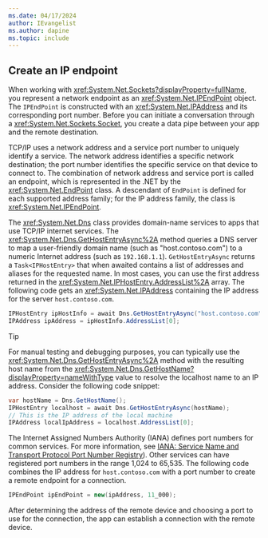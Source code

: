 ```yaml
---
ms.date: 04/17/2024
author: IEvangelist
ms.author: dapine
ms.topic: include
---
```


## Create an IP endpoint

When working with <xref:System.Net.Sockets?displayProperty=fullName>, you represent a network endpoint as an <xref:System.Net.IPEndPoint> object. The `IPEndPoint` is constructed with an <xref:System.Net.IPAddress> and its corresponding port number. Before you can initiate a conversation through a <xref:System.Net.Sockets.Socket>, you create a data pipe between your app and the remote destination.

TCP/IP uses a network address and a service port number to uniquely identify a service. The network address identifies a specific network destination; the port number identifies the specific service on that device to connect to. The combination of network address and service port is called an endpoint, which is represented in the .NET by the <xref:System.Net.EndPoint> class. A descendant of `EndPoint` is defined for each supported address family; for the IP address family, the class is <xref:System.Net.IPEndPoint>.

The <xref:System.Net.Dns> class provides domain-name services to apps that use TCP/IP internet services. The <xref:System.Net.Dns.GetHostEntryAsync%2A> method queries a DNS server to map a user-friendly domain name (such as "host.contoso.com") to a numeric Internet address (such as `192.168.1.1`). `GetHostEntryAsync` returns a `Task<IPHostEntry>` that when awaited contains a list of addresses and aliases for the requested name. In most cases, you can use the first address returned in the <xref:System.Net.IPHostEntry.AddressList%2A> array. The following code gets an <xref:System.Net.IPAddress> containing the IP address for the server `host.contoso.com`.

```csharp
IPHostEntry ipHostInfo = await Dns.GetHostEntryAsync("host.contoso.com");
IPAddress ipAddress = ipHostInfo.AddressList[0];
```

> [!TIP]
> For manual testing and debugging purposes, you can typically use the <xref:System.Net.Dns.GetHostEntryAsync%2A> method with the resulting host name from the <xref:System.Net.Dns.GetHostName?displayProperty=nameWithType> value to resolve the localhost name to an IP address. Consider the following code snippet:
>
> ```csharp
> var hostName = Dns.GetHostName();
> IPHostEntry localhost = await Dns.GetHostEntryAsync(hostName);
> // This is the IP address of the local machine
> IPAddress localIpAddress = localhost.AddressList[0];
> ```

The Internet Assigned Numbers Authority (IANA) defines port numbers for common services. For more information, see [IANA: Service Name and Transport Protocol Port Number Registry](https://www.iana.org/assignments/service-names-port-numbers/service-names-port-numbers.xhtml)). Other services can have registered port numbers in the range 1,024 to 65,535. The following code combines the IP address for `host.contoso.com` with a port number to create a remote endpoint for a connection.

```csharp
IPEndPoint ipEndPoint = new(ipAddress, 11_000);
```

After determining the address of the remote device and choosing a port to use for the connection, the app can establish a connection with the remote device.
